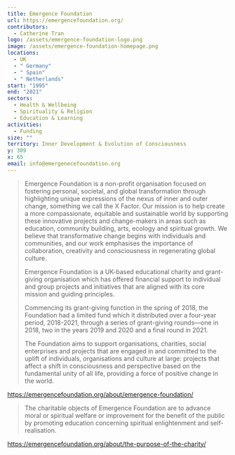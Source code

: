 ```yaml
---
title: Emergence Foundation
url: https://emergencefoundation.org/
contributors:
  - Catherine Tran
logo: /assets/emergence-foundation-logo.png
image: /assets/emergence-foundation-homepage.png
locations:
  - UK
  - " Germany"
  - " Spain"
  - " Netherlands"
start: "1995"
end: "2021"
sectors:
  - Health & Wellbeing
  - Spirituality & Religion
  - Education & Learning
activities:
  - Funding
size: ""
territory: Inner Development & Evolution of Consciousness
y: 309
x: 65
email: info@emergenecefoundation.org
---
```

> Emergence Foundation is a non-profit organisation focused on fostering personal, societal, and global transformation through highlighting unique expressions of the nexus of inner and outer change, something we call the X Factor. Our mission is to help create a more compassionate, equitable and sustainable world by supporting these innovative projects and change-makers in areas such as education, community building, arts, ecology and spiritual growth. We believe that transformative change begins with individuals and communities, and our work emphasises the importance of collaboration, creativity and consciousness in regenerating global culture.
> 
> Emergence Foundation is a UK-based educational charity and grant-giving organisation which has offered financial support to individual and group projects and initiatives that are aligned with its core mission and guiding principles.
> 
> Commencing its grant-giving function in the spring of 2018, the Foundation had a limited fund which it distributed over a four-year period, 2018-2021, through a series of grant-giving rounds—one in 2018, two in the years 2019 and 2020 and a final round in 2021.
> 
> The Foundation aims to support organisations, charities, social enterprises and projects that are engaged in and committed to the uplift of individuals, organisations and culture at large: projects that affect a shift in consciousness and perspective based on the fundamental unity of all life, providing a force of positive change in the world.

https://emergencefoundation.org/about/emergence-foundation/ 

> The charitable objects of Emergence Foundation are to advance moral or spiritual welfare or improvement for the benefit of the public by promoting education concerning spiritual enlightenment and self-realisation.

https://emergencefoundation.org/about/the-purpose-of-the-charity/ 
